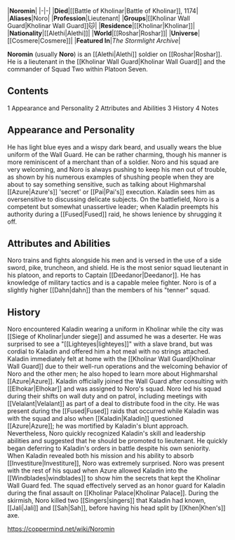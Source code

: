 |**Noromin**|
|-|-|
|**Died**|[[Battle of Kholinar\|Battle of Kholinar]], 1174|
|**Aliases**|Noro|
|**Profession**|Lieutenant|
|**Groups**|[[Kholinar Wall Guard\|Kholinar Wall Guard]]🐱︎|
|**Residence**|[[Kholinar\|Kholinar]]|
|**Nationality**|[[Alethi\|Alethi]]|
|**World**|[[Roshar\|Roshar]]|
|**Universe**|[[Cosmere\|Cosmere]]|
|**Featured In**|*The Stormlight Archive*|

**Noromin** (usually **Noro**) is an [[Alethi\|Alethi]] soldier on [[Roshar\|Roshar]]. He is a lieutenant in the [[Kholinar Wall Guard\|Kholinar Wall Guard]] and the commander of Squad Two within Platoon Seven.

## Contents

1 Appearance and Personality
2 Attributes and Abilities
3 History
4 Notes


## Appearance and Personality
He has light blue eyes and a wispy dark beard, and usually wears the blue uniform of the Wall Guard. He can be rather charming, though his manner is more reminiscent of a merchant than of a soldier. Noro and his squad are very welcoming, and Noro is always pushing to keep his men out of trouble, as shown by his numerous examples of shushing people when they are about to say something sensitive, such as talking about Highmarshal [[Azure\|Azure's]] 'secret' or [[Pai\|Pai's]] execution. Kaladin sees him as oversensitive to discussing delicate subjects. On the battlefield, Noro is a competent but somewhat unassertive leader; when Kaladin preempts his authority during a [[Fused\|Fused]] raid, he shows lenience by shrugging it off.

## Attributes and Abilities
Noro trains and fights alongside his men and is versed in the use of a side sword, pike, truncheon, and shield. He is the most senior squad lieutenant in his platoon, and reports to Captain [[Deedanor\|Deedanor]]. He has knowledge of military tactics and is a capable melee fighter. Noro is of a slightly higher [[Dahn\|dahn]] than the members of his "tenner" squad.

## History
Noro encountered Kaladin wearing a uniform in Kholinar while the city was [[Siege of Kholinar\|under siege]] and assumed he was a deserter. He was surprised to see a "[[Lighteyes\|lighteyes]]" with a slave brand, but was cordial to Kaladin and offered him a hot meal with no strings attached. Kaladin immediately felt at home with the [[Kholinar Wall Guard\|Kholinar Wall Guard]] due to their well-run operations and the welcoming behavior of Noro and the other men; he also hoped to learn more about Highmarshal [[Azure\|Azure]]. Kaladin officially joined the Wall Guard after consulting with [[Elhokar\|Elhokar]] and was assigned to Noro's squad.
Noro led his squad during their shifts on wall duty and on patrol, including meetings with [[Velalant\|Velalant]] as part of a deal to distribute food in the city. He was present during the [[Fused\|Fused]] raids that occurred while Kaladin was with the squad and also when [[Kaladin\|Kaladin]] questioned [[Azure\|Azure]]; he was mortified by Kaladin's blunt approach. Nevertheless, Noro quickly recognized Kaladin's skill and leadership abilities and suggested that he should be promoted to lieutenant. He quickly began deferring to Kaladin's orders in battle despite his own seniority. When Kaladin revealed both his mission and his ability to absorb [[Investiture\|Investiture]], Noro was extremely surprised.
Noro was present with the rest of his squad when Azure allowed Kaladin into the [[Windblades\|windblades]] to show him the secrets that kept the Kholinar Wall Guard fed. The squad effectively served as an honor guard for Kaladin during the final assault on [[Kholinar Palace\|Kholinar Palace]]. During the skirmish, Noro killed two [[Singers\|singers]] that Kaladin had known, [[Jali\|Jali]] and [[Sah\|Sah]], before having his head split by [[Khen\|Khen's]] axe.



https://coppermind.net/wiki/Noromin